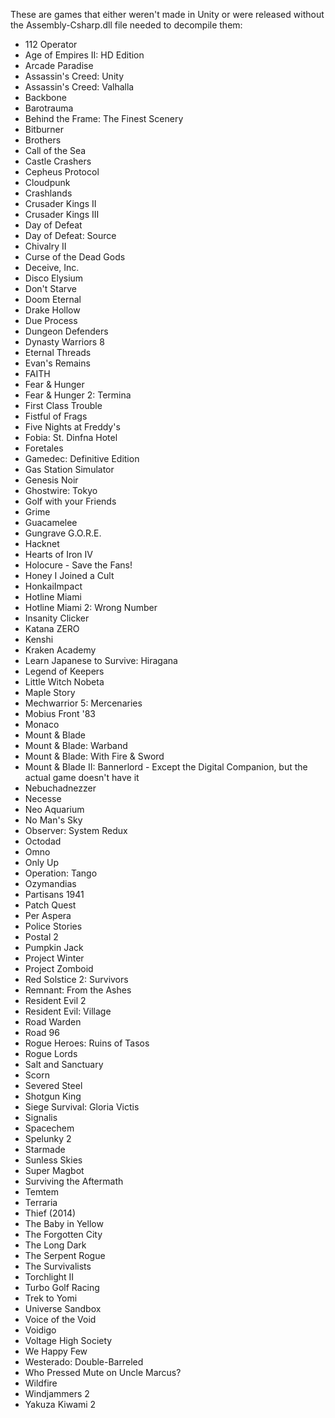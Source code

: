 These are games that either weren't made in Unity or were released without the Assembly-Csharp.dll file needed to decompile them:
- 112 Operator
- Age of Empires II: HD Edition
- Arcade Paradise
- Assassin's Creed: Unity
- Assassin's Creed: Valhalla
- Backbone
- Barotrauma
- Behind the Frame: The Finest Scenery
- Bitburner
- Brothers
- Call of the Sea
- Castle Crashers
- Cepheus Protocol
- Cloudpunk
- Crashlands
- Crusader Kings II
- Crusader Kings III
- Day of Defeat
- Day of Defeat: Source
- Chivalry II
- Curse of the Dead Gods
- Deceive, Inc.
- Disco Elysium
- Don't Starve
- Doom Eternal
- Drake Hollow
- Due Process
- Dungeon Defenders
- Dynasty Warriors 8
- Eternal Threads
- Evan's Remains
- FAITH
- Fear & Hunger
- Fear & Hunger 2: Termina
- First Class Trouble
- Fistful of Frags
- Five Nights at Freddy's
- Fobia: St. Dinfna Hotel
- Foretales
- Gamedec: Definitive Edition
- Gas Station Simulator
- Genesis Noir
- Ghostwire: Tokyo
- Golf with your Friends
- Grime
- Guacamelee
- Gungrave G.O.R.E.
- Hacknet
- Hearts of Iron IV
- Holocure - Save the Fans!
- Honey I Joined a Cult
- HonkaiImpact
- Hotline Miami
- Hotline Miami 2: Wrong Number
- Insanity Clicker
- Katana ZERO
- Kenshi
- Kraken Academy
- Learn Japanese to Survive: Hiragana
- Legend of Keepers
- Little Witch Nobeta
- Maple Story
- Mechwarrior 5: Mercenaries
- Mobius Front '83
- Monaco
- Mount & Blade
- Mount & Blade: Warband
- Mount & Blade: With Fire & Sword
- Mount & Blade II: Bannerlord - Except the Digital Companion, but the actual game doesn't have it
- Nebuchadnezzer
- Necesse
- Neo Aquarium
- No Man's Sky
- Observer: System Redux
- Octodad
- Omno
- Only Up
- Operation: Tango
- Ozymandias
- Partisans 1941
- Patch Quest
- Per Aspera
- Police Stories
- Postal 2
- Pumpkin Jack
- Project Winter
- Project Zomboid
- Red Solstice 2: Survivors
- Remnant: From the Ashes
- Resident Evil 2
- Resident Evil: Village
- Road Warden
- Road 96
- Rogue Heroes: Ruins of Tasos
- Rogue Lords
- Salt and Sanctuary
- Scorn
- Severed Steel
- Shotgun King
- Siege Survival: Gloria Victis
- Signalis
- Spacechem
- Spelunky 2
- Starmade
- Sunless Skies
- Super Magbot
- Surviving the Aftermath
- Temtem
- Terraria
- Thief (2014)
- The Baby in Yellow
- The Forgotten City
- The Long Dark
- The Serpent Rogue
- The Survivalists
- Torchlight II
- Turbo Golf Racing
- Trek to Yomi
- Universe Sandbox
- Voice of the Void
- Voidigo
- Voltage High Society
- We Happy Few
- Westerado: Double-Barreled
- Who Pressed Mute on Uncle Marcus?
- Wildfire
- Windjammers 2
- Yakuza Kiwami 2
